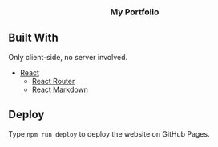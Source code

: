 <div align="center">
  <h3 align="center">My Portfolio</h3>
</div>

## Built With

Only client-side, no server involved.

- [React](https://reactjs.org/)
  - [React Router](https://reactrouter.com/)
  - [React Markdown](https://github.com/remarkjs/react-markdown)

## Deploy

Type `npm run deploy` to deploy the website on GitHub Pages.
